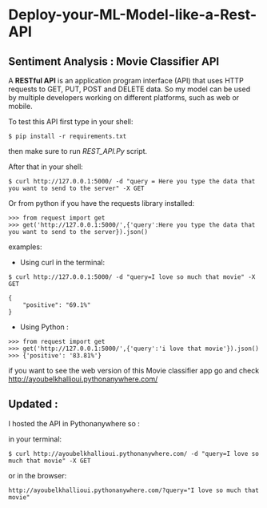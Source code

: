 # Deploy-your-ML-Model-like-a-Rest-API
## Sentiment Analysis : Movie Classifier API

A **RESTful API** is an application program interface (API) that uses HTTP requests to GET, PUT, POST and DELETE data.
So my model can be used by multiple developers working on different platforms, such as web or mobile.

To test this API first type in your shell:
```
$ pip install -r requirements.txt
```
then make sure to run *REST_API.Py* script.

After that in your shell:
```
$ curl http://127.0.0.1:5000/ -d "query = Here you type the data that you want to send to the server" -X GET 
```
Or from python if you have the requests library installed:
```
>>> from request import get
>>> get('http://127.0.0.1:5000/',{'query':Here you type the data that you want to send to the server}).json()
```
examples:

* Using curl in the terminal:
```
$ curl http://127.0.0.1:5000/ -d "query=I love so much that movie" -X GET 
```
```
{
    "positive": "69.1%"
} 
```
* Using Python :
```
>>> from request import get
>>> get('http://127.0.0.1:5000/',{'query':'i love that movie'}).json()
>>> {'positive': '83.81%'}
```
if you want to see the web version of this Movie classifier app go and check http://ayoubelkhallioui.pythonanywhere.com/

## **Updated** : 

I hosted the API in Pythonanywhere so :

in your terminal:
```
$ curl http://ayoubelkhallioui.pythonanywhere.com/ -d "query=I love so much that movie" -X GET 
```
or in the browser:
```
http://ayoubelkhallioui.pythonanywhere.com/?query="I love so much that movie" 
```
